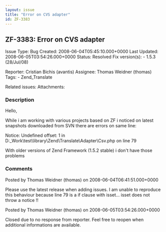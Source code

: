 ```yaml
---
layout: issue
title: "Error on CVS adapter"
id: ZF-3383
---
```


ZF-3383: Error on CVS adapter
-----------------------------

 Issue Type: Bug Created: 2008-06-04T05:45:10.000+0000 Last Updated: 2008-06-05T03:54:26.000+0000 Status: Resolved Fix version(s): - 1.5.3 (28/Jul/08)
 
 Reporter:  Cristian Bichis (avantis)  Assignee:  Thomas Weidner (thomas)  Tags: - Zend\_Translate
 
 Related issues: 
 Attachments: 
### Description

Hello,

While i am working with various projects based on ZF i noticed on latest snapshots downloaded from SVN there are errors on same line:

Notice: Undefined offset: 1 in D:\_Work\\test\\library\\Zend\\Translate\\Adapter\\Csv.php on line 79

With older versions of Zend Framework (1.5.2 stable) i don't have those problems

 

 

### Comments

Posted by Thomas Weidner (thomas) on 2008-06-04T06:41:51.000+0000

Please use the latest release when adding issues. I am unable to reproduce this behaviour because line 79 is a if clause with isset... isset does not throw a notice !!

 

 

Posted by Thomas Weidner (thomas) on 2008-06-05T03:54:26.000+0000

Closed due to no response from reporter. Feel free to reopen when additional informations are available.

 

 